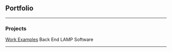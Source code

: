 ## Portfolio

---

### Projects

<a href="https://github.com/CelticJasen/workexamples">Work Examples</a> Back End LAMP Software

---
